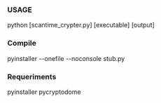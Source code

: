 ### USAGE
python [scantime_crypter.py] [executable] [output]

### Compile
pyinstaller --onefile --noconsole stub.py

### Requeriments
pyinstaller
pycryptodome
